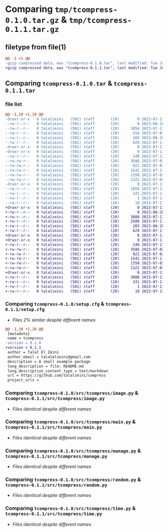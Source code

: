 # Comparing `tmp/tcompress-0.1.0.tar.gz` & `tmp/tcompress-0.1.1.tar.gz`

## filetype from file(1)

```diff
@@ -1 +1 @@
-gzip compressed data, was "tcompress-0.1.0.tar", last modified: Tue Jul 11 01:27:14 2023, max compression
+gzip compressed data, was "tcompress-0.1.1.tar", last modified: Tue Jul 11 02:32:32 2023, max compression
```

## Comparing `tcompress-0.1.0.tar` & `tcompress-0.1.1.tar`

### file list

```diff
@@ -1,19 +1,19 @@
-drwxr-xr-x   0 talalzeini   (501) staff       (20)        0 2023-07-11 01:27:14.045592 tcompress-0.1.0/
--rw-r--r--   0 talalzeini   (501) staff       (20)        0 2023-06-20 06:06:54.000000 tcompress-0.1.0/LICENSE
--rw-r--r--   0 talalzeini   (501) staff       (20)     1054 2023-07-11 01:27:14.045676 tcompress-0.1.0/PKG-INFO
--rw-r--r--   0 talalzeini   (501) staff       (20)      554 2023-07-03 03:43:08.000000 tcompress-0.1.0/README.md
--rw-r--r--   0 talalzeini   (501) staff       (20)      103 2023-06-20 06:09:35.000000 tcompress-0.1.0/pyproject.toml
--rw-r--r--   0 talalzeini   (501) staff       (20)      629 2023-07-11 01:27:14.045959 tcompress-0.1.0/setup.cfg
-drwxr-xr-x   0 talalzeini   (501) staff       (20)        0 2023-07-11 01:27:14.042214 tcompress-0.1.0/src/
-drwxr-xr-x   0 talalzeini   (501) staff       (20)        0 2023-07-11 01:27:14.044533 tcompress-0.1.0/src/tcompress/
--rw-r--r--   0 talalzeini   (501) staff       (20)      149 2023-07-11 01:00:16.000000 tcompress-0.1.0/src/tcompress/__init__.py
--rw-rw-r--   0 talalzeini   (501) staff       (20)     3586 2023-07-03 04:07:49.000000 tcompress-0.1.0/src/tcompress/image.py
--rw-rw-r--   0 talalzeini   (501) staff       (20)      921 2023-07-03 03:58:14.000000 tcompress-0.1.0/src/tcompress/main.py
--rw-rw-r--   0 talalzeini   (501) staff       (20)     1541 2023-07-11 01:26:20.000000 tcompress-0.1.0/src/tcompress/manage.py
--rw-rw-r--   0 talalzeini   (501) staff       (20)     1350 2023-07-03 04:06:56.000000 tcompress-0.1.0/src/tcompress/random.py
--rw-rw-r--   0 talalzeini   (501) staff       (20)     1321 2023-07-03 03:37:37.000000 tcompress-0.1.0/src/tcompress/time.py
-drwxr-xr-x   0 talalzeini   (501) staff       (20)        0 2023-07-11 01:27:14.045415 tcompress-0.1.0/src/tcompress.egg-info/
--rw-r--r--   0 talalzeini   (501) staff       (20)     1054 2023-07-11 01:27:14.000000 tcompress-0.1.0/src/tcompress.egg-info/PKG-INFO
--rw-r--r--   0 talalzeini   (501) staff       (20)      331 2023-07-11 01:27:14.000000 tcompress-0.1.0/src/tcompress.egg-info/SOURCES.txt
--rw-r--r--   0 talalzeini   (501) staff       (20)        1 2023-07-11 01:27:14.000000 tcompress-0.1.0/src/tcompress.egg-info/dependency_links.txt
--rw-r--r--   0 talalzeini   (501) staff       (20)       10 2023-07-11 01:27:14.000000 tcompress-0.1.0/src/tcompress.egg-info/top_level.txt
+drwxr-xr-x   0 talalzeini   (501) staff       (20)        0 2023-07-11 02:32:32.894482 tcompress-0.1.1/
+-rw-r--r--   0 talalzeini   (501) staff       (20)        0 2023-06-20 06:06:54.000000 tcompress-0.1.1/LICENSE
+-rw-r--r--   0 talalzeini   (501) staff       (20)     3080 2023-07-11 02:32:32.894547 tcompress-0.1.1/PKG-INFO
+-rw-r--r--   0 talalzeini   (501) staff       (20)     2580 2023-07-11 02:31:49.000000 tcompress-0.1.1/README.md
+-rw-r--r--   0 talalzeini   (501) staff       (20)      103 2023-06-20 06:09:35.000000 tcompress-0.1.1/pyproject.toml
+-rw-r--r--   0 talalzeini   (501) staff       (20)      629 2023-07-11 02:32:32.894814 tcompress-0.1.1/setup.cfg
+drwxr-xr-x   0 talalzeini   (501) staff       (20)        0 2023-07-11 02:32:32.891325 tcompress-0.1.1/src/
+drwxr-xr-x   0 talalzeini   (501) staff       (20)        0 2023-07-11 02:32:32.893628 tcompress-0.1.1/src/tcompress/
+-rw-r--r--   0 talalzeini   (501) staff       (20)      149 2023-07-11 01:00:16.000000 tcompress-0.1.1/src/tcompress/__init__.py
+-rw-rw-r--   0 talalzeini   (501) staff       (20)     3586 2023-07-03 04:07:49.000000 tcompress-0.1.1/src/tcompress/image.py
+-rw-rw-r--   0 talalzeini   (501) staff       (20)      921 2023-07-03 03:58:14.000000 tcompress-0.1.1/src/tcompress/main.py
+-rw-rw-r--   0 talalzeini   (501) staff       (20)     1541 2023-07-11 01:26:20.000000 tcompress-0.1.1/src/tcompress/manage.py
+-rw-rw-r--   0 talalzeini   (501) staff       (20)     1350 2023-07-03 04:06:56.000000 tcompress-0.1.1/src/tcompress/random.py
+-rw-rw-r--   0 talalzeini   (501) staff       (20)     1321 2023-07-03 03:37:37.000000 tcompress-0.1.1/src/tcompress/time.py
+drwxr-xr-x   0 talalzeini   (501) staff       (20)        0 2023-07-11 02:32:32.894355 tcompress-0.1.1/src/tcompress.egg-info/
+-rw-r--r--   0 talalzeini   (501) staff       (20)     3080 2023-07-11 02:32:32.000000 tcompress-0.1.1/src/tcompress.egg-info/PKG-INFO
+-rw-r--r--   0 talalzeini   (501) staff       (20)      331 2023-07-11 02:32:32.000000 tcompress-0.1.1/src/tcompress.egg-info/SOURCES.txt
+-rw-r--r--   0 talalzeini   (501) staff       (20)        1 2023-07-11 02:32:32.000000 tcompress-0.1.1/src/tcompress.egg-info/dependency_links.txt
+-rw-r--r--   0 talalzeini   (501) staff       (20)       10 2023-07-11 02:32:32.000000 tcompress-0.1.1/src/tcompress.egg-info/top_level.txt
```

### Comparing `tcompress-0.1.0/setup.cfg` & `tcompress-0.1.1/setup.cfg`

 * *Files 2% similar despite different names*

```diff
@@ -1,10 +1,10 @@
 [metadata]
 name = tcompress
-version = 0.1.0
+version = 0.1.1
 author = Talal El Zeini
 author_email = talalelzeini@gmail.com
 description = A small example package
 long_description = file: README.md
 long_description_content_type = text/markdown
 url = https://github.com/talalzeini/compress
 project_urls =
```

### Comparing `tcompress-0.1.0/src/tcompress/image.py` & `tcompress-0.1.1/src/tcompress/image.py`

 * *Files identical despite different names*

### Comparing `tcompress-0.1.0/src/tcompress/main.py` & `tcompress-0.1.1/src/tcompress/main.py`

 * *Files identical despite different names*

### Comparing `tcompress-0.1.0/src/tcompress/manage.py` & `tcompress-0.1.1/src/tcompress/manage.py`

 * *Files identical despite different names*

### Comparing `tcompress-0.1.0/src/tcompress/random.py` & `tcompress-0.1.1/src/tcompress/random.py`

 * *Files identical despite different names*

### Comparing `tcompress-0.1.0/src/tcompress/time.py` & `tcompress-0.1.1/src/tcompress/time.py`

 * *Files identical despite different names*

